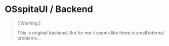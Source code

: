 
# OSspitaUI / Backend

> [:Warning:] 
>
> This is original backend. But for me it seems like there is small internal problems...
